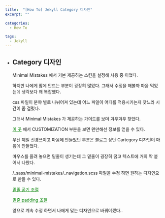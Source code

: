 ```yaml
---
title:  "[How To] Jekyll Category 디자인"
excerpt: ""

categories:
  - How To

tags:
  - Jekyll
---
```


- ## Category 디자인

  Minimal Mistakes 에서 기본 제공하는 스킨을 설정해 사용 중 이었다.

  하지만 나에게 맘에 안드는 부분이 굉장히 많았다. 그래서 수정을 해볼까 마음 먹었는데 생각보다 꽤 복잡했다.

  css 파일이 분야 별로 나뉘어져 있는데 어느 파일이 어디를 적용시키는지 찾느라 시간이 좀 걸렸다.

  그래서 Minimal Mistakes 가 제공하는 가이드를 보며 겨우겨우 찾았다.

  <a href="https://mmistakes.github.io/minimal-mistakes/docs/quick-start-guide/" target="_blank" style="color:green;">이 곳</a> 에서 CUSTOMIZATION 부분을 보면 왠만해선 정보를 얻을 수 있다.

  우선 제일 신경쓰이고 마음에 안들었던 부분은 블로그 상단 Cartegory 디자인이 마음에 안들었다.
  
  마우스를 올려 놓으면 밑줄이 생기는데 그 밑줄이 굉장히 굵고 텍스트에 거의 딱 붙어서 나왔다.
  
  /_sass/minimal-mistakes/_navigation.scss 파일을 수정 하면 원하는 디자인으로 만들 수 있다.
  
  <a href="https://github.com/Nam-Ki-Bok/nam-ki-bok.github.io/commit/d4e591f403ffce7199cc1ed202b3c9ef31dca683#diff-b8480c9e5e376f2d5eaaa9da9c649a3f" target="_blank" style="color:green">밑줄 굵기 조절</a>
  
  <a href="https://github.com/Nam-Ki-Bok/nam-ki-bok.github.io/commit/6773362cc41a0302901ff48d3d41ef199801a118#diff-b8480c9e5e376f2d5eaaa9da9c649a3f" target="_blank" style="color:green">밑줄 padding 조절</a> 
  
  앞으로 계속 수정 하면서 나에게 맞는 디자인으로 바꿔야겠다..